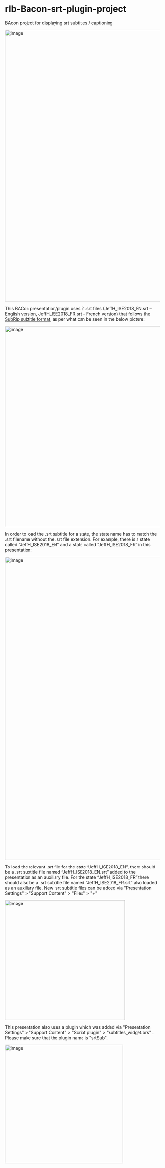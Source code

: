 # rlb-Bacon-srt-plugin-project
BAcon project for displaying srt subtitles / captioning

<img width="882" alt="image" src="https://github.com/user-attachments/assets/1bdf260f-d594-45a1-bced-c229387384d7">


This BACon presentation/plugin uses 2 .srt files (JeffH_ISE2018_EN.srt – English version, JeffH_ISE2018_FR.srt – French version) that follows the [SubRip subtitle format](https://en.wikipedia.org/wiki/SubRip), as per what can be seen in the below picture:

<img width="652" alt="image" src="https://github.com/user-attachments/assets/1241c416-2981-463a-83db-ba904916fb73">

In order to load the .srt subtitle for a state, the state name has to match the .srt filename without the .srt file extension. 
For example, there is a state called “JeffH_ISE2018_EN” and a state called “JeffH_ISE2018_FR” in this presentation: 

<img width="983" alt="image" src="https://github.com/user-attachments/assets/bfcf3a07-a1a1-49b6-a240-4b2620ea2d65">

To load the relevant .srt file for the state “JeffH_ISE2018_EN”, there should be a .srt subtitle file named “JeffH_ISE2018_EN.srt” added to the presentation as an auxiliary file. For the state “JeffH_ISE2018_FR” there should also be a .srt subtitle file named “JeffH_ISE2018_FR.srt” also loaded as an auxiliary file. New .srt subtitle files can be added via "Presentation Settings" > "Support Content" > "Files" > "+" 

<img width="390" alt="image" src="https://github.com/user-attachments/assets/ce092d8c-c4a5-4615-bf1e-bfe8b33a9238">

This presentation also uses a plugin which was added via "Presentation Settings" > "Support Content" > "Script plugin" > "subtitles_widget.brs" . Please make sure that the plugin name is "srtSub". 

<img width="384" alt="image" src="https://github.com/user-attachments/assets/d2414895-4135-4f26-94b9-b56a70192d3a">

